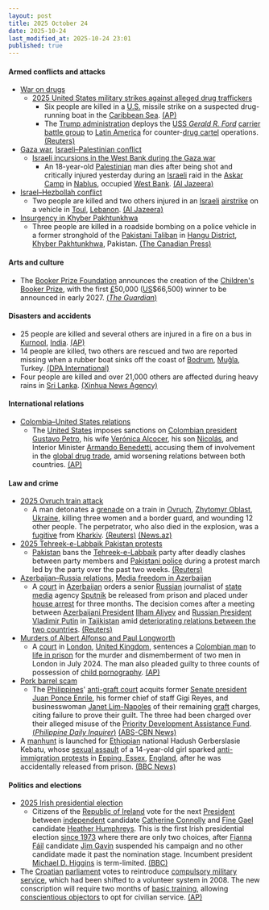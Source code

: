 ```yaml
---
layout: post
title: 2025 October 24
date: 2025-10-24
last_modified_at: 2025-10-24 23:01
published: true
---
```



#### Armed conflicts and attacks

* [War on drugs](https://en.wikipedia.org/wiki/War_on_drugs "War on drugs")
  * [2025 United States military strikes against alleged drug traffickers](https://en.wikipedia.org/wiki/2025_United_States_military_strikes_against_alleged_drug_traffickers "2025 United States military strikes against alleged drug traffickers")
    * Six people are killed in a [U.S.](https://en.wikipedia.org/wiki/United_States_Armed_Forces "United States Armed Forces") missile strike on a suspected drug-running boat in the [Caribbean Sea](https://en.wikipedia.org/wiki/Caribbean_Sea "Caribbean Sea"). [(AP)](https://apnews.com/article/trump-cartels-hegseth-drugs-boat-strikes-6c3316b2852723e26c39dc701bba9d52)
    * The [Trump administration](https://en.wikipedia.org/wiki/Second_presidency_of_Donald_Trump "Second presidency of Donald Trump") deploys the [USS *Gerald R. Ford*](https://en.wikipedia.org/wiki/USS_Gerald_R._Ford "USS Gerald R. Ford") [carrier battle group](https://en.wikipedia.org/wiki/Carrier_battle_group "Carrier battle group") to [Latin America](https://en.wikipedia.org/wiki/Latin_America "Latin America") for counter-[drug cartel](https://en.wikipedia.org/wiki/Drug_cartel "Drug cartel") operations. [(Reuters)](https://www.reuters.com/world/americas/us-military-deploy-aircraft-carrier-south-america-amid-soaring-tensions-with-2025-10-24/)
* [Gaza war](https://en.wikipedia.org/wiki/Gaza_war "Gaza war"), [Israeli–Palestinian conflict](https://en.wikipedia.org/wiki/Israeli%E2%80%93Palestinian_conflict "Israeli–Palestinian conflict")
  * [Israeli incursions in the West Bank during the Gaza war](https://en.wikipedia.org/wiki/Israeli_incursions_in_the_West_Bank_during_the_Gaza_war "Israeli incursions in the West Bank during the Gaza war")
    * An 18-year-old [Palestinian](https://en.wikipedia.org/wiki/Palestinians "Palestinians") man dies after being shot and critically injured yesterday during an [Israeli](https://en.wikipedia.org/wiki/Israel "Israel") raid in the [Askar Camp](https://en.wikipedia.org/wiki/Askar_Camp "Askar Camp") in [Nablus](https://en.wikipedia.org/wiki/Nablus "Nablus"), occupied [West Bank](https://en.wikipedia.org/wiki/West_Bank "West Bank"). [(Al Jazeera)](https://www.aljazeera.com/news/2025/10/24/palestinian-child-killed-in-israeli-raid-on-west-bank-as-settlers-rampage)
* [Israel–Hezbollah conflict](https://en.wikipedia.org/wiki/Israel%E2%80%93Hezbollah_conflict_%282023%E2%80%93present%29 "Israel–Hezbollah conflict (2023–present)")
  * Two people are killed and two others injured in an [Israeli](https://en.wikipedia.org/wiki/Israel "Israel") [airstrike](https://en.wikipedia.org/wiki/Airstrike "Airstrike") on a vehicle in [Toul](https://en.wikipedia.org/wiki/Toul%2C_Lebanon "Toul, Lebanon"), [Lebanon](https://en.wikipedia.org/wiki/Lebanon "Lebanon"). [(Al Jazeera)](https://www.aljazeera.com/news/2025/10/24/israeli-strikes-in-southern-lebanon-kill-two-in-latest-truce-violation)
* [Insurgency in Khyber Pakhtunkhwa](https://en.wikipedia.org/wiki/Insurgency_in_Khyber_Pakhtunkhwa "Insurgency in Khyber Pakhtunkhwa")
  * Three people are killed in a roadside bombing on a police vehicle in a former stronghold of the [Pakistani Taliban](https://en.wikipedia.org/wiki/Pakistani_Taliban "Pakistani Taliban") in [Hangu District](https://en.wikipedia.org/wiki/Hangu_District%2C_Pakistan "Hangu District, Pakistan"), [Khyber Pakhtunkhwa](https://en.wikipedia.org/wiki/Khyber_Pakhtunkhwa "Khyber Pakhtunkhwa"), Pakistan. [(The Canadian Press)](https://www.msn.com/en-ca/news/world/roadside-bombing-kills-3-police-officers-in-northwest-pakistan/ar-AA1P6JgC?ocid=winp1taskbar&cvid=8be551395b7548d3bdc7ef96e45d5d64&ei=6)

#### Arts and culture

* The [Booker Prize Foundation](https://en.wikipedia.org/wiki/Booker_Prize "Booker Prize") announces the creation of the [Children's Booker Prize](https://en.wikipedia.org/wiki/Children%27s_Booker_Prize "Children's Booker Prize"), with the first [£](https://en.wikipedia.org/wiki/Pound_sterling "Pound sterling")50,000 ([US](https://en.wikipedia.org/wiki/United_States_dollar "United States dollar")$66,500) winner to be announced in early 2027. [(*The Guardian*)](https://www.theguardian.com/books/2025/oct/24/booker-prize-launches-childrens-booker-frank-cottrell-boyce)

#### Disasters and accidents

* 25 people are killed and several others are injured in a fire on a bus in [Kurnool](https://en.wikipedia.org/wiki/Kurnool "Kurnool"), [India](https://en.wikipedia.org/wiki/India "India"). [(AP)](https://apnews.com/article/india-andhra-pradesh-bus-fire-322b1b4779b0ca32ab3614ea04421e6c)
* 14 people are killed, two others are rescued and two are reported missing when a rubber boat sinks off the coast of [Bodrum](https://en.wikipedia.org/wiki/Bodrum "Bodrum"), [Muğla](https://en.wikipedia.org/wiki/Mu%C4%9Fla "Muğla"), Turkey. [(DPA International)](https://www.msn.com/en-ca/news/world/fourteen-dead-after-migrant-boat-sinks-off-western-turkey/ar-AA1P7zLj?ocid=winp1taskbar&cvid=3f94ccf0bf8d46a9dae3f1841e9cce47&ei=16)
* Four people are killed and over 21,000 others are affected during heavy rains in [Sri Lanka](https://en.wikipedia.org/wiki/Sri_Lanka "Sri Lanka"). [(Xinhua News Agency)](https://english.news.cn/asiapacific/20251024/3de8864542e244f4bc21d57137245437/c.html)

#### International relations

* [Colombia–United States relations](https://en.wikipedia.org/wiki/Colombia%E2%80%93United_States_relations "Colombia–United States relations")
  * The [United States](https://en.wikipedia.org/wiki/United_States "United States") imposes sanctions on [Colombian president](https://en.wikipedia.org/wiki/Colombian_president "Colombian president") [Gustavo Petro](https://en.wikipedia.org/wiki/Gustavo_Petro "Gustavo Petro"), his wife [Verónica Alcocer](https://en.wikipedia.org/wiki/Ver%C3%B3nica_Alcocer "Verónica Alcocer"), his son [Nicolás](https://en.wikipedia.org/wiki/Nicol%C3%A1s_Petro "Nicolás Petro"), and Interior Minister [Armando Benedetti](https://en.wikipedia.org/wiki/Armando_Benedetti "Armando Benedetti"), accusing them of involvement in the [global drug trade](https://en.wikipedia.org/wiki/Illegal_drug_trade "Illegal drug trade"), amid worsening relations between both countries. [(AP)](https://apnews.com/article/trump-colombia-petro-sanctions-drug-trafficking-1b6ead338ec266b3df40859db6ee2d8d)

#### Law and crime

* [2025 Ovruch train attack](https://en.wikipedia.org/wiki/2025_Ovruch_train_attack "2025 Ovruch train attack")
  * A man detonates a [grenade](https://en.wikipedia.org/wiki/Grenade "Grenade") on a train in [Ovruch](https://en.wikipedia.org/wiki/Ovruch "Ovruch"), [Zhytomyr Oblast](https://en.wikipedia.org/wiki/Zhytomyr_Oblast "Zhytomyr Oblast"), [Ukraine](https://en.wikipedia.org/wiki/Ukraine "Ukraine"), killing three women and a border guard, and wounding 12 other people. The perpetrator, who also died in the explosion, was a [fugitive](https://en.wikipedia.org/wiki/Fugitive "Fugitive") from [Kharkiv](https://en.wikipedia.org/wiki/Kharkiv "Kharkiv"). [(Reuters)](https://www.reuters.com/world/man-kills-himself-three-women-ukrainian-railway-station-2025-10-24/) [(News.az)](https://news.az/news/grenade-blast-on-ukrainian-train-leves-four-dead-several-injured)
* [2025 Tehreek-e-Labbaik Pakistan protests](https://en.wikipedia.org/wiki/2025_Tehreek-e-Labbaik_Pakistan_protests "2025 Tehreek-e-Labbaik Pakistan protests")
  * [Pakistan](https://en.wikipedia.org/wiki/Pakistan "Pakistan") bans the [Tehreek-e-Labbaik](https://en.wikipedia.org/wiki/Tehreek-e-Labbaik_Pakistan "Tehreek-e-Labbaik Pakistan") party after deadly clashes between party members and [Pakistani police](https://en.wikipedia.org/wiki/Law_enforcement_in_Pakistan "Law enforcement in Pakistan") during a protest march led by the party over the past two weeks. [(Reuters)](https://www.reuters.com/world/asia-pacific/pakistan-bans-islamist-party-tehreek-e-labaik-pakistan-under-anti-terrorism-law-2025-10-23/)
* [Azerbaijan–Russia relations](https://en.wikipedia.org/wiki/Azerbaijan%E2%80%93Russia_relations "Azerbaijan–Russia relations"), [Media freedom in Azerbaijan](https://en.wikipedia.org/wiki/Media_freedom_in_Azerbaijan "Media freedom in Azerbaijan")
  * A [court](https://en.wikipedia.org/wiki/Judiciary_of_Azerbaijan "Judiciary of Azerbaijan") in [Azerbaijan](https://en.wikipedia.org/wiki/Azerbaijan "Azerbaijan") orders a senior [Russian](https://en.wikipedia.org/wiki/Russia "Russia") journalist of [state media](https://en.wikipedia.org/wiki/Mass_media_in_Russia "Mass media in Russia") agency [Sputnik](https://en.wikipedia.org/wiki/Sputnik_%28news_agency%29 "Sputnik (news agency)") be released from prison and placed under [house arrest](https://en.wikipedia.org/wiki/House_arrest "House arrest") for three months. The decision comes after a meeting between [Azerbaijani President](https://en.wikipedia.org/wiki/Azerbaijani_President "Azerbaijani President") [Ilham Aliyev](https://en.wikipedia.org/wiki/Ilham_Aliyev "Ilham Aliyev") and [Russian President](https://en.wikipedia.org/wiki/Russian_President "Russian President") [Vladimir Putin](https://en.wikipedia.org/wiki/Vladimir_Putin "Vladimir Putin") in [Tajikistan](https://en.wikipedia.org/wiki/Tajikistan "Tajikistan") amid [deteriorating relations between the two countries](https://en.wikipedia.org/wiki/2025_Azerbaijan%E2%80%93Russia_diplomatic_crisis "2025 Azerbaijan–Russia diplomatic crisis"). [(Reuters)](https://www.reuters.com/business/media-telecom/azerbaijan-moves-russian-state-journalist-house-arrest-jail-after-freeing-his-2025-10-24/)
* [Murders of Albert Alfonso and Paul Longworth](https://en.wikipedia.org/wiki/Murders_of_Albert_Alfonso_and_Paul_Longworth "Murders of Albert Alfonso and Paul Longworth")
  * A [court](https://en.wikipedia.org/wiki/Courts_of_England_and_Wales "Courts of England and Wales") in [London](https://en.wikipedia.org/wiki/London "London"), [United Kingdom](https://en.wikipedia.org/wiki/United_Kingdom "United Kingdom"), sentences a [Colombian man](https://en.wikipedia.org/wiki/Colombians_in_the_United_Kingdom "Colombians in the United Kingdom") to [life in prison](https://en.wikipedia.org/wiki/Life_imprisonment_in_England_and_Wales "Life imprisonment in England and Wales") for the murder and dismemberment of two men in London in July 2024. The man also pleaded guilty to three counts of possession of [child pornography](https://en.wikipedia.org/wiki/Child_pornography "Child pornography"). [(AP)](https://apnews.com/article/britain-colombia-murder-suitcases-5280a733be68ac91c06a8a546ca82e5f)
* [Pork barrel scam](https://en.wikipedia.org/wiki/Pork_barrel_scam "Pork barrel scam")
  * The [Philippines](https://en.wikipedia.org/wiki/Philippines "Philippines")' [anti-graft court](https://en.wikipedia.org/wiki/Sandiganbayan "Sandiganbayan") acquits former [Senate president](https://en.wikipedia.org/wiki/President_of_the_Senate_of_the_Philippines "President of the Senate of the Philippines") [Juan Ponce Enrile](https://en.wikipedia.org/wiki/Juan_Ponce_Enrile "Juan Ponce Enrile"), his former chief of staff Gigi Reyes, and businesswoman [Janet Lim-Napoles](https://en.wikipedia.org/wiki/Janet_Lim-Napoles "Janet Lim-Napoles") of their remaining [graft](https://en.wikipedia.org/wiki/Graft_%28politics%29 "Graft (politics)") charges, citing failure to prove their guilt. The three had been charged over their alleged misuse of the [Priority Development Assistance Fund](https://en.wikipedia.org/wiki/Priority_Development_Assistance_Fund "Priority Development Assistance Fund"). [(*Philippine Daily Inquirer*)](https://newsinfo.inquirer.net/2129441/enrile-acquitted-of-remaining-graft-charges-in-pork-barrel-case/) [(ABS-CBN News)](https://www.abs-cbn.com/news/nation/2025/10/24/enrile-acquitted-of-graft-in-pork-barrel-case-1019)
* A [manhunt](https://en.wikipedia.org/wiki/Manhunt_%28law_enforcement%29 "Manhunt (law enforcement)") is launched for [Ethiopian](https://en.wikipedia.org/wiki/Ethiopia "Ethiopia") national Hadush Gerberslasie Kebatu, whose [sexual assault](https://en.wikipedia.org/wiki/Sexual_assault "Sexual assault") of a 14-year-old girl sparked [anti-immigration protests](https://en.wikipedia.org/wiki/2025_British_anti-immigration_protests "2025 British anti-immigration protests") in [Epping, Essex](https://en.wikipedia.org/wiki/Epping%2C_Essex "Epping, Essex"), [England](https://en.wikipedia.org/wiki/England "England"), after he was accidentally released from prison. [(BBC News)](https://www.bbc.co.uk/news/articles/cx2d5rl36vgo)

#### Politics and elections

* [2025 Irish presidential election](https://en.wikipedia.org/wiki/2025_Irish_presidential_election "2025 Irish presidential election")
  * Citizens of the [Republic of Ireland](https://en.wikipedia.org/wiki/Republic_of_Ireland "Republic of Ireland") vote for the next [President](https://en.wikipedia.org/wiki/President_of_Ireland "President of Ireland") between [independent](https://en.wikipedia.org/wiki/Independent_politician "Independent politician") candidate [Catherine Connolly](https://en.wikipedia.org/wiki/Catherine_Connolly "Catherine Connolly") and [Fine Gael](https://en.wikipedia.org/wiki/Fine_Gael "Fine Gael") candidate [Heather Humphreys](https://en.wikipedia.org/wiki/Heather_Humphreys "Heather Humphreys"). This is the first Irish presidential election [since 1973](https://en.wikipedia.org/wiki/1973_Irish_presidential_election "1973 Irish presidential election") where there are only two choices, after [Fianna Fáil](https://en.wikipedia.org/wiki/Fianna_F%C3%A1il "Fianna Fáil") candidate [Jim Gavin](https://en.wikipedia.org/wiki/Jim_Gavin "Jim Gavin") suspended his campaign and no other candidate made it past the nomination stage. Incumbent president [Michael D. Higgins](https://en.wikipedia.org/wiki/Michael_D._Higgins "Michael D. Higgins") is term-limited. [(BBC)](https://www.bbc.com/news/articles/cx2y04znx4ro)
* The [Croatian](https://en.wikipedia.org/wiki/Croatia "Croatia") [parliament](https://en.wikipedia.org/wiki/Croatian_Parliament "Croatian Parliament") votes to reintroduce [compulsory military service](https://en.wikipedia.org/wiki/Conscription "Conscription"), which had been shifted to a volunteer system in 2008. The new conscription will require two months of [basic training](https://en.wikipedia.org/wiki/Basic_training "Basic training"), allowing [conscientious objectors](https://en.wikipedia.org/wiki/Conscientious_objector "Conscientious objector") to opt for civilian service. [(AP)](https://apnews.com/article/croatia-compulsory-military-service-ukraine-32c84a8c4afc8790bee82644d8366e46)
